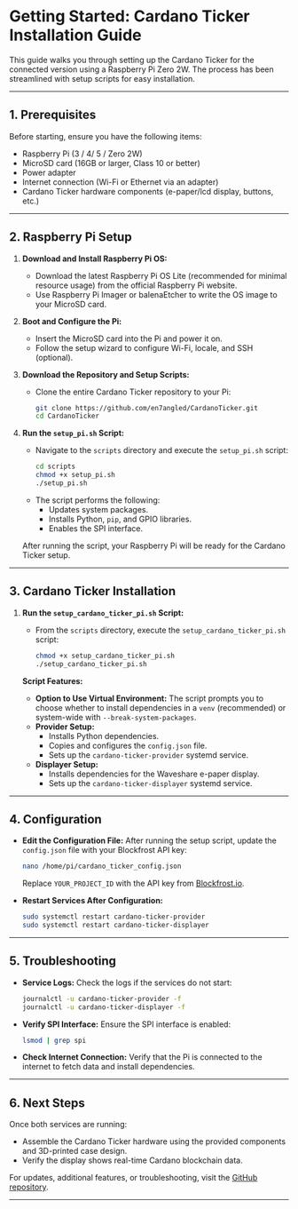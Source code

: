 
# **Getting Started: Cardano Ticker Installation Guide**

This guide walks you through setting up the Cardano Ticker for the connected version using a Raspberry Pi Zero 2W. The process has been streamlined with setup scripts for easy installation.

---

## **1. Prerequisites**

Before starting, ensure you have the following items:
- Raspberry Pi (3 / 4/ 5 / Zero 2W)
- MicroSD card (16GB or larger, Class 10 or better)
- Power adapter
- Internet connection (Wi-Fi or Ethernet via an adapter)
- Cardano Ticker hardware components (e-paper/lcd display, buttons, etc.)

---

## **2. Raspberry Pi Setup**

1. **Download and Install Raspberry Pi OS:**
   - Download the latest Raspberry Pi OS Lite (recommended for minimal resource usage) from the official Raspberry Pi website.
   - Use Raspberry Pi Imager or balenaEtcher to write the OS image to your MicroSD card.

2. **Boot and Configure the Pi:**
   - Insert the MicroSD card into the Pi and power it on.
   - Follow the setup wizard to configure Wi-Fi, locale, and SSH (optional).

3. **Download the Repository and Setup Scripts:**
   - Clone the entire Cardano Ticker repository to your Pi:
     ```bash
     git clone https://github.com/en7angled/CardanoTicker.git
     cd CardanoTicker
     ```

4. **Run the `setup_pi.sh` Script:**
   - Navigate to the `scripts` directory and execute the `setup_pi.sh` script:
     ```bash
     cd scripts
     chmod +x setup_pi.sh
     ./setup_pi.sh
     ```
   - The script performs the following:
     - Updates system packages.
     - Installs Python, `pip`, and GPIO libraries.
     - Enables the SPI interface.

   After running the script, your Raspberry Pi will be ready for the Cardano Ticker setup.

---

## **3. Cardano Ticker Installation**

1. **Run the `setup_cardano_ticker_pi.sh` Script:**
   - From the `scripts` directory, execute the `setup_cardano_ticker_pi.sh` script:
     ```bash
     chmod +x setup_cardano_ticker_pi.sh
     ./setup_cardano_ticker_pi.sh
     ```

   **Script Features:**
   - **Option to Use Virtual Environment:**
     The script prompts you to choose whether to install dependencies in a `venv` (recommended) or system-wide with `--break-system-packages`.
   - **Provider Setup:**
     - Installs Python dependencies.
     - Copies and configures the `config.json` file.
     - Sets up the `cardano-ticker-provider` systemd service.
   - **Displayer Setup:**
     - Installs dependencies for the Waveshare e-paper display.
     - Sets up the `cardano-ticker-displayer` systemd service.

---

## **4. Configuration**

- **Edit the Configuration File:**
  After running the setup script, update the `config.json` file with your Blockfrost API key:
  ```bash
  nano /home/pi/cardano_ticker_config.json
  ```
  Replace `YOUR_PROJECT_ID` with the API key from [Blockfrost.io](https://blockfrost.io/).

- **Restart Services After Configuration:**
  ```bash
  sudo systemctl restart cardano-ticker-provider
  sudo systemctl restart cardano-ticker-displayer
  ```

---

## **5. Troubleshooting**

- **Service Logs:**
  Check the logs if the services do not start:
  ```bash
  journalctl -u cardano-ticker-provider -f
  journalctl -u cardano-ticker-displayer -f
  ```

- **Verify SPI Interface:**
  Ensure the SPI interface is enabled:
  ```bash
  lsmod | grep spi
  ```

- **Check Internet Connection:**
  Verify that the Pi is connected to the internet to fetch data and install dependencies.

---

## **6. Next Steps**

Once both services are running:
- Assemble the Cardano Ticker hardware using the provided components and 3D-printed case design.
- Verify the display shows real-time Cardano blockchain data.

For updates, additional features, or troubleshooting, visit the [GitHub repository](https://github.com/en7angled/CardanoTicker).

---

